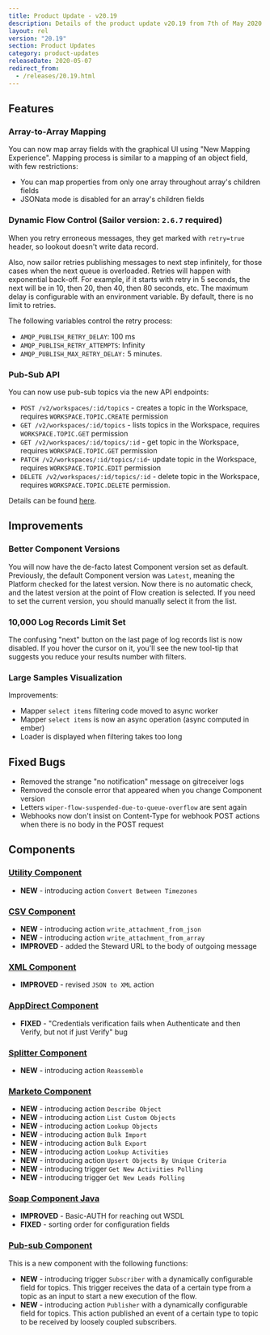 ```yaml
---
title: Product Update - v20.19
description: Details of the product update v20.19 from 7th of May 2020.
layout: rel
version: "20.19"
section: Product Updates
category: product-updates
releaseDate: 2020-05-07
redirect_from:
  - /releases/20.19.html
---
```


## Features

### Array-to-Array Mapping

You can now map array fields with the graphical UI using "New Mapping Experience".
Mapping process is similar to a mapping of an object field, with few restrictions:

*   You can map properties from only one array throughout array's children fields
*   JSONata mode is disabled for an array's children fields

### Dynamic Flow Control (Sailor version: `2.6.7` required)

When you retry erroneous messages, they get marked with `retry=true` header, so
lookout doesn't write data record.

Also, now sailor retries publishing messages to next step infinitely, for those
cases when the next queue is overloaded. Retries will happen with exponential
back-off. For example, if it starts with retry in 5 seconds, the next will be in
10, then 20, then 40, then 80 seconds, etc. The maximum delay is configurable with
an environment variable. By default, there is no limit to retries.

The following variables control the retry process:

*   `AMQP_PUBLISH_RETRY_DELAY`: 100 ms
*   `AMQP_PUBLISH_RETRY_ATTEMPTS`: Infinity
*   `AMQP_PUBLISH_MAX_RETRY_DELAY:` 5 minutes.

### Pub-Sub API

You can now use pub-sub topics via the new API endpoints:

*   `POST /v2/workspaces/:id/topics` - creates a topic in the Workspace, requires `WORKSPACE.TOPIC.CREATE` permission
*   `GET /v2/workspaces/:id/topics` - lists topics in the Workspace, requires `WORKSPACE.TOPIC.GET` permission
*   `GET /v2/workspaces/:id/topics/:id` - get topic in the Workspace, requires `WORKSPACE.TOPIC.GET` permission
*   `PATCH /v2/workspaces/:id/topics/:id`- update topic in the Workspace, requires `WORKSPACE.TOPIC.EDIT` permission
*   `DELETE /v2/workspaces/:id/topics/:id` - delete topic in the Workspace, requires `WORKSPACE.TOPIC.DELETE` permission.


Details can be found [here]({{site.data.tenant.apiBaseUri}}/docs/v2/#what-is-a-topic-unit?).


## Improvements

### Better Component Versions

You will now have the de-facto latest Component version set as default. Previously,
the default Component version was `Latest`, meaning the Platform checked for the
latest version. Now there is no automatic check, and the latest version at the
point of Flow creation is selected. If you need to set the current version, you
should manually select it from the list.

### 10,000 Log Records Limit Set

The confusing "next" button on the last page of log records list is now disabled.
 If you hover the cursor on it, you'll see the new tool-tip that suggests you
 reduce your results number with filters.

### Large Samples Visualization

Improvements:

*   Mapper `select items` filtering code moved to async worker
*   Mapper `select items` is now an async operation (async computed in ember)
*   Loader is displayed when filtering takes too long


## Fixed Bugs

*   Removed the strange "no notification" message on gitreceiver logs
*   Removed the console error that appeared when you change Component version
*   Letters `wiper-flow-suspended-due-to-queue-overflow` are sent again
*   Webhooks now don't insist on Content-Type for webhook POST actions when there is no body in the POST request


## Components

### [Utility Component](/components/utility/)

*   **NEW** - introducing action `Convert Between Timezones`

### [CSV Component](/components/csv/)

*   **NEW** - introducing action `write_attachment_from_json`
*   **NEW** - introducing action `write_attachment_from_array`
*   **IMPROVED** - added the Steward URL to the body of outgoing message

### [XML Component](/components/xml/)

*   **IMPROVED** - revised `JSON to XML` action

### [AppDirect Component](/components/appdirect/)

*   **FIXED** - "Credentials verification fails when Authenticate and then Verify, but not if just Verify" bug

### [Splitter Component](/components/splitter/)

*   **NEW** - introducing action `Reassemble`

### [Marketo Component](/components/marketo/)

*   **NEW** - introducing action `Describe Object`
*   **NEW** - introducing action `List Custom Objects`
*   **NEW** - introducing action `Lookup Objects`
*   **NEW** - introducing action `Bulk Import`
*   **NEW** - introducing action `Bulk Export`
*   **NEW** - introducing action `Lookup Activities`
*   **NEW** - introducing action `Upsert Objects By Unique Criteria`
*   **NEW** - introducing trigger `Get New Activities Polling`
*   **NEW** - introducing trigger `Get New Leads Polling`

### [Soap Component Java](/components/soap/)

*   **IMPROVED** - Basic-AUTH for reaching out WSDL
*   **FIXED** - sorting order for configuration fields

### [Pub-sub Component](/components/pub-sub/)

This is a new component with the following functions:

*   **NEW** - introducing trigger `Subscriber` with a dynamically configurable field for topics. This trigger receives the data of a certain type from a topic as an input to start a new execution of the flow.
*   **NEW** - introducing action `Publisher` with a dynamically configurable field for topics. This action published an event of a certain type to topic to be received by loosely coupled subscribers.
